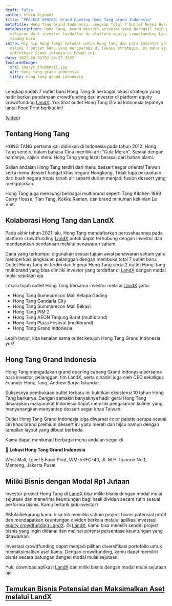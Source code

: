 ```yaml
---
draft: false
author: Vlora Riyandi
title: "PROJECT SERIES: Grand Opening Hong Tang Grand Indonesia"
metaTitle: Hong Tang Grand Indonesia, Lengkap Total 7 Outlet Resmi Beroperasi
metaDescription: Hong Tang, brand dessert oriental yang berhasil raih pendanaan
  miliaran dari investor terdaftar di platform equity crowdfunding LandX buka
  cabang baru
intro: Hip hip Hong Tang! Selamat untuk Hong Tang dan para investor yang telah
  miliki 7 outlet baru yang beroperasi di lokasi strategis. Di mana aja
  outletnya? Simak infonya di bawah ini!
date: 2022-10-31T02:26:27.358Z
featuredImage:
  src: img/yt_thumbnail.jpg
  alt: hong tang grand indonesia
  title: hong tang grand indonesia
---
```

Lengkap sudah 7 outlet baru Hong Tang di berbagai lokasi strategis yang hadir berkat pendanaan crowdfunding dari investor di platform equity crowdfunding [LandX](https://landx.id/). Yuk lihat outlet Hong Tang Grand Indonesia tepatnya lantai Food Print berikut ini!

([video](https://www.youtube.com/watch?v=mYrgjK9kuTk))

## Tentang Hong Tang

HONG TANG pertama kali didirikan di Indonesia pada tahun 2012. Hong Tang sendiri, dalam bahasa Cina memiliki arti “Gula Merah”. Sesuai dengan namanya, sajian menu Hong Tang yang lezat berasal dari bahan alami. 

Sajian andalan Hong Tang terdiri dari menu dessert segar oriental Taiwan serta menu dessert hangat khas negara Hongkong. Tidak lupa perpaduan dari buah negara tropis tanah air seperti durian menjadi fusion dessert yang menggiurkan.

Hong Tang juga menaungi berbagai multibrand seperti Tang Kitchen 1868 Curry House, Tian Tang, Kokku Ramen, dan brand minuman kekinian Le Viet.

## Kolaborasi Hong Tang dan LandX

Pada akhir tahun 2021 lalu, Hong Tang mendaftarkan perusahaannya pada platform crowdfunding [LandX](https://landx.id/) untuk dapat terhubung dengan investor dan mendapatkan pendanaan melalui penawaran saham. 

Dana yang terkumpul digunakan sesuai tujuan awal penawaran saham yaitu memperluas jangkauan pelanggan dengan membuka total 7 outlet baru. Outlet Hong Tang ini terdiri dari 5 gerai Hong Tang serta 2 outlet Hong Tang multibrand yang bisa dimiliki investor yang terdaftar di [LandX](https://landx.id/) dengan modal mulai sejutaan aja.

Lokasi tujuh outlet Hong Tang bersama investor melalui [LandX](https://landx.id/) yaitu:

* Hong Tang Summarecon Mall Kelapa Gading
* Hong Tang Gandaria City
* Hong Tang Summarecon Mall Bekasi
* Hong Tang PIM 2
* Hong Tang AEON Tanjung Barat (multibrand)
* Hong Tang Plaza Festival (multibrand)
* Hong Tang Grand Indonesia 

Lebih lanjut, kita kenalan sama outlet ketujuh Hong Tang Grand Indonesia yuk!

## Hong Tang Grand Indonesia 

Hong Tang mengadakan grand opening cabang Grand Indonesia bersama para investor, pelanggan, tim LandX, serta dihadiri juga oleh CEO sekaligus Founder Hong Tang, Andrew Surya Iskandar. 

Suksesnya pembukaan outlet terbaru ini buktikan eksistensi 10 tahun Hong Tang berkarya. Dengan semakin banyaknya hadir gerai Hong Tang diharapkan masyarakat Indonesia dapat memiliki pengalaman kuliner yang menyenangkan menyantap dessert segar khas Taiwan.

Outlet Hong Tang Grand Indonesia juga diwarnai color palette serupa sesuai ciri khas brand premium dessert ini yaitu merah dan hijau namun dengan tampilan layout yang dibuat berbeda.

Kamu dapat menikmati berbagai menu andalan segar di 

📍 **Lokasi Hong Tang Grand Indonesia** 

West Mall, Level 5 Food Print, WM-5-IFC-40, Jl. M.H Thamrin No.1, Menteng, Jakarta Pusat

## Miliki Bisnis dengan Modal Rp1 Jutaan

Investor project Hong Tang di [LandX](https://landx.id/) bisa miliki bisnis dengan modal mulai sejutaan dan menerima keuntungan bagi hasil dividen secara rutin sesuai performa bisnis. Kamu tertarik jadi investor?

\#MulaiSekarang kamu bisa loh memiliki saham project bisnis potensial profit dan mendapatkan keuntungan dividen berkala melalui aplikasi investasi [equity crowdfunding LandX](https://landx.id/). Di [LandX](https://landx.id/), kamu bisa memilih sendiri project bisnis yang ingin didanai dan melihat potensi persentase keuntungan yang ditawarkan.

Investasi crowdfunding dapat menjadi pilihan diversifikasi portofolio untuk memaksimalkan aset kamu. Dengan crowdfunding, kamu dapat memiliki bisnis secara patungan dengan modal mulai sejutaan.

Yuk, download aplikasi [LandX](https://landx.id/) dan miliki bisnis dengan modal mulai sejutaan aja.

## [Temukan Bisnis Potensial dan Maksimalkan Aset melalui LandX](https://app.landx.id/?utm_source=Organic+Page&utm_medium=Content+Blog&utm_campaign=BlogLandX&utm_id=Blog)
